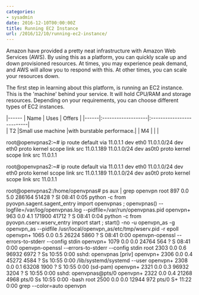 ```yaml
---
categories:
- sysadmin
date: 2016-12-10T00:00:00Z
title: Running EC2 Instance
url: /2016/12/10/running-ec2-instance/
---
```


Amazon have provided a pretty neat infrastructure with Amazon Web Services (AWS). By using this as a platform, you can quickly scale up and down provisioned resources. At times, you may experience peak demand, and AWS will allow you to respond with this. At other times, you can scale your resources down.

The first step in learning about this platform, is running an EC2 instance. This is the 'machine' behind your service. It will hold CPU/RAM and storage resources. Depending on your requirements, you can choose different types of EC2 instances.


|------
| Name | Uses              | Offers                   | 
|------|:-------------------|:--------------------------|  
| T2   |Small use machine  |with burstable performace.| 
| M4   |                   |                          | 


root@openvpnas2:~# ip route
default via 11.0.1.1 dev eth0 
11.0.1.0/24 dev eth0  proto kernel  scope link  src 11.0.1.189 
11.0.1.0/24 dev as0t0  proto kernel  scope link  src 11.0.1.1

root@openvpnas2:~# ip route
default via 11.0.1.1 dev eth0 
11.0.1.0/24 dev eth0  proto kernel  scope link  src 11.0.1.189 
11.0.1.0/24 dev as0t0  proto kernel  scope link  src 11.0.1.1

root@openvpnas2:/home/openvpnas# ps aux | grep openvpn
root       897  0.0  5.0 286164 51428 ?        Sl   08:41   0:05 python -c from pyovpn.sagent.sagent_entry import openvpnas ; openvpnas() --logfile=/var/log/openvpnas.log --pidfile=/var/run/openvpnas.pid
openvpn+   963  0.0  4.1 171900 41712 ?        S    08:41   0:04 python -c from pyovpn.cserv.wserv_entry import start ; start() -no -u openvpn_as -g openvpn_as --pidfile /usr/local/openvpn_as/etc/tmp/wserv.pid -r epoll
openvpn+  1065  0.0  0.5  26224  5860 ?        S    08:41   0:00 openvpn-openssl --errors-to-stderr --config stdin
openvpn+  1079  0.0  0.0  24764   564 ?        S    08:41   0:00 openvpn-openssl --errors-to-stderr --config stdin
root      2303  0.0  0.6  96932  6972 ?        Ss   10:55   0:00 sshd: openvpnas [priv]
openvpn+  2306  0.0  0.4  45272  4584 ?        Ss   10:55   0:00 /lib/systemd/systemd --user
openvpn+  2308  0.0  0.1  63208  1900 ?        S    10:55   0:00 (sd-pam)
openvpn+  2321  0.0  0.3  96932  3204 ?        S    10:55   0:00 sshd: openvpnas@pts/0
openvpn+  2322  0.0  0.4  21268  4968 pts/0    Ss   10:55   0:00 -bash
root      2500  0.0  0.0  12944   972 pts/0    S+   11:22   0:00 grep --color=auto openvpn
